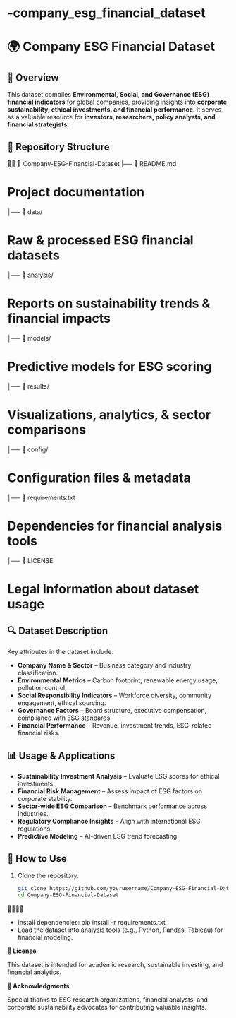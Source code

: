 # -company_esg_financial_dataset

# 🌍 Company ESG Financial Dataset

## 📌 Overview
This dataset compiles **Environmental, Social, and Governance (ESG) financial indicators** for global companies, providing insights into **corporate sustainability, ethical investments, and financial performance**. It serves as a valuable resource for **investors, researchers, policy analysts, and financial strategists**.

## 📁 Repository Structure


📂 Company-ESG-Financial-Dataset
|── 📄 README.md            
# Project documentation
│── 📂 data/                 
# Raw & processed ESG financial datasets 
│── 📂 analysis/               
# Reports on sustainability trends & financial impacts
│── 📂 models/               
# Predictive models for ESG scoring 
│── 📂 results/             
# Visualizations, analytics, & sector comparisons
│── 📂 config/               
# Configuration files & metadata
│── 📄 requirements.txt       
# Dependencies for financial analysis tools
│── 📄 LICENSE                
# Legal information about dataset usage

## 🔍 Dataset Description
Key attributes in the dataset include:
- **Company Name & Sector** – Business category and industry classification.
- **Environmental Metrics** – Carbon footprint, renewable energy usage, pollution control.
- **Social Responsibility Indicators** – Workforce diversity, community engagement, ethical sourcing.
- **Governance Factors** – Board structure, executive compensation, compliance with ESG standards.
- **Financial Performance** – Revenue, investment trends, ESG-related financial risks.

## 📊 Usage & Applications
- **Sustainability Investment Analysis** – Evaluate ESG scores for ethical investments.
- **Financial Risk Management** – Assess impact of ESG factors on corporate stability.
- **Sector-wide ESG Comparison** – Benchmark performance across industries.
- **Regulatory Compliance Insights** – Align with international ESG regulations.
- **Predictive Modeling** – AI-driven ESG trend forecasting.

## 🚀 How to Use
1. Clone the repository:
   ```bash
   git clone https://github.com/yourusername/Company-ESG-Financial-Dataset.git
   cd Company-ESG-Financial-Dataset


- Install dependencies:
pip install -r requirements.txt
- Load the dataset into analysis tools (e.g., Python, Pandas, Tableau) for financial modeling.

**📜 License**

This dataset is intended for academic research, sustainable investing, and financial analytics.

**🙌 Acknowledgments**

Special thanks to ESG research organizations, financial analysts, and corporate sustainability advocates for contributing valuable insights.
